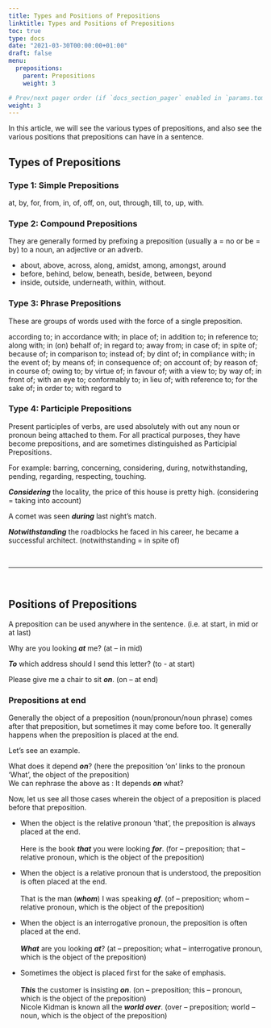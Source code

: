 ```yaml
---
title: Types and Positions of Prepositions  
linktitle: Types and Positions of Prepositions  
toc: true
type: docs
date: "2021-03-30T00:00:00+01:00"
draft: false
menu:
  prepositions:
    parent: Prepositions 
    weight: 3

# Prev/next pager order (if `docs_section_pager` enabled in `params.toml`)
weight: 3
---
```


In this article, we will see the various types of prepositions, and also see the various positions that prepositions can have in a sentence. 

## Types of Prepositions

### Type 1: Simple Prepositions

at, by, for, from, in, of, off, on, out, through, till, to, up, with.

### Type 2: Compound Prepositions

They are generally formed by prefixing a preposition (usually a = no or be = by) to a noun, an adjective or an adverb.

* about, above, across, along, amidst, among, amongst, around
* before, behind, below, beneath, beside, between, beyond 
* inside, outside, underneath, within, without.

### Type 3: Phrase Prepositions 

These are groups of words used with the force of a single preposition.

according to; in accordance with; in place of; in addition to;	in reference to; along with; in (on) behalf of; in regard to; away from; in case of; in spite of; because of; in comparison to; instead of; by dint of;	in compliance with; in the event of; by means of; in consequence of; on account of; by reason of; in course of; owing to; by virtue of; in favour of; with a view to; by way of; in front of; with an eye to;	conformably to; in lieu of; with reference to; for the sake of; in order to; with regard to

### Type 4: Participle Prepositions 

Present participles of verbs, are used absolutely with out any noun or pronoun being attached to them. For all practical purposes, they have become prepositions, and are sometimes distinguished as Participial Prepositions.

For example: barring, concerning, considering, during, notwithstanding, pending, regarding, respecting, touching.

***Considering*** the locality, the price of this house is pretty high. (considering = taking into account) 

A comet was seen ***during*** last night’s match.

***Notwithstanding*** the roadblocks he faced in his career, he became a successful architect. (notwithstanding = in spite of) 

<br><hr><br>

## Positions of Prepositions

A preposition can be used anywhere in the sentence. (i.e. at start, in mid or at last) 

Why are you looking ***at*** me? (at – in mid)

***To*** which address should I send this letter? (to - at start)

Please give me a chair to sit ***on***. (on – at end)

### Prepositions at end

Generally the object of a preposition (noun/pronoun/noun phrase) comes after that preposition, but sometimes it may come before too. It generally happens when the preposition is placed at the end. 

Let’s see an example.

What does it depend ***on***? (here the preposition ‘on’ links to the pronoun ‘What’, the object of the preposition) <br>
We can rephrase the above as : It depends ***on*** what? 

Now, let us see all those cases wherein the object of a preposition is placed before that preposition. 

* When the object is the relative pronoun ‘that’, the preposition is always placed at the end. <br><br>
Here is the book ***that*** you were looking ***for***. (for – preposition; that – relative pronoun, which is the object of the preposition)

* When the object is a relative pronoun that is understood, the preposition is often placed at the end. <br><br>
That is the man (***whom***) I was speaking ***of***. (of – preposition; whom – relative pronoun, which is the object of the preposition)

* When the object is an interrogative pronoun, the preposition is often placed at the end. <br><br>
***What*** are you looking ***at***? (at – preposition; what – interrogative pronoun, which is the object of the preposition)

* Sometimes the object is placed first for the sake of emphasis. <br><br>
***This*** the customer is insisting ***on***. (on – preposition; this – pronoun, which is the object of the preposition) <br>
Nicole Kidman is known all the ***world over***. (over – preposition; world – noun, which is the object of the preposition)

